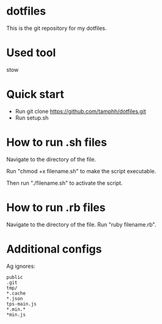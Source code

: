 # dotfiles
This is the git repository for my dotfiles.

# Used tool
stow

# Quick start
- Run git clone https://github.com/tamphh/dotfiles.git
- Run setup.sh

# How to run .sh files
Navigate to the directory of the file. 

Run "chmod +x filename.sh" to make the script executable. 

Then run "./filename.sh" to activate the script.

# How to run .rb files
Navigate to the directory of the file. 
Run "ruby filename.rb".

# Additional configs
Ag ignores:
  ```node_modules
  public
  .git
  tmp/
  *.cache
  *.json
  tps-main.js
  *.min.*
  *min.js
  ```

